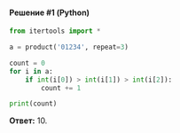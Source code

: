 #### Решение #1 (Python)
```python
from itertools import *

a = product('01234', repeat=3)

count = 0
for i in a:
	if int(i[0]) > int(i[1]) > int(i[2]):
		count += 1

print(count)
```

**Ответ:** 10.
